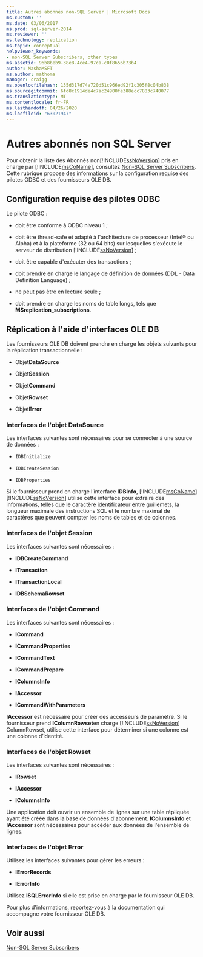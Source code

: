 ```yaml
---
title: Autres abonnés non-SQL Server | Microsoft Docs
ms.custom: ''
ms.date: 03/06/2017
ms.prod: sql-server-2014
ms.reviewer: ''
ms.technology: replication
ms.topic: conceptual
helpviewer_keywords:
- non-SQL Server Subscribers, other types
ms.assetid: 96b8beb9-38e8-4ce4-97ca-c0f8656b73b4
author: MashaMSFT
ms.author: mathoma
manager: craigg
ms.openlocfilehash: 135d317d74a720d51c966ed92f1c305f8c04b838
ms.sourcegitcommit: 6fd8c1914de4c7ac24900fe388ecc7883c740077
ms.translationtype: MT
ms.contentlocale: fr-FR
ms.lasthandoff: 04/26/2020
ms.locfileid: "63021947"
---
```

# <a name="other-non-sql-server-subscribers"></a>Autres abonnés non SQL Server
  Pour obtenir la liste des Abonnés non[!INCLUDE[ssNoVersion](../../../includes/ssnoversion-md.md)] pris en charge par [!INCLUDE[msCoName](../../../includes/msconame-md.md)], consultez [Non-SQL Server Subscribers](non-sql-server-subscribers.md). Cette rubrique propose des informations sur la configuration requise des pilotes ODBC et des fournisseurs OLE DB.  
  
## <a name="odbc-driver-requirements"></a>Configuration requise des pilotes ODBC  
 Le pilote ODBC :  
  
-   doit être conforme à ODBC niveau 1 ;  
  
-   doit être thread-safe et adapté à l'architecture de processeur (Intel® ou Alpha) et à la plateforme (32 ou 64 bits) sur lesquelles s'exécute le serveur de distribution [!INCLUDE[ssNoVersion](../../../includes/ssnoversion-md.md)] ;  
  
-   doit être capable d'exécuter des transactions ;  
  
-   doit prendre en charge le langage de définition de données (DDL - Data Definition Language) ;  
  
-   ne peut pas être en lecture seule ;  
  
-   doit prendre en charge les noms de table longs, tels que **MSreplication_subscriptions**.  
  
## <a name="replicating-using-ole-db-interfaces"></a>Réplication à l'aide d'interfaces OLE DB  
 Les fournisseurs OLE DB doivent prendre en charge les objets suivants pour la réplication transactionnelle :  
  
-   Objet**DataSource**  
  
-   Objet**Session**  
  
-   Objet**Command**  
  
-   Objet**Rowset**  
  
-   Objet**Error**  
  
### <a name="datasource-object-interfaces"></a>Interfaces de l'objet DataSource  
 Les interfaces suivantes sont nécessaires pour se connecter à une source de données :  
  
-   `IDBInitialize`  
  
-   `IDBCreateSession`  
  
-   `IDBProperties`  
  
 Si le fournisseur prend en charge l’interface **IDBInfo**, [!INCLUDE[msCoName](../../../includes/msconame-md.md)] [!INCLUDE[ssNoVersion](../../../includes/ssnoversion-md.md)] utilise cette interface pour extraire des informations, telles que le caractère identificateur entre guillemets, la longueur maximale des instructions SQL et le nombre maximal de caractères que peuvent compter les noms de tables et de colonnes.  
  
### <a name="session-object-interfaces"></a>Interfaces de l'objet Session  
 Les interfaces suivantes sont nécessaires :  
  
-   **IDBCreateCommand**  
  
-   **ITransaction**  
  
-   **ITransactionLocal**  
  
-   **IDBSchemaRowset**  
  
### <a name="command-object-interfaces"></a>Interfaces de l'objet Command  
 Les interfaces suivantes sont nécessaires :  
  
-   **ICommand**  
  
-   **ICommandProperties**  
  
-   **ICommandText**  
  
-   **ICommandPrepare**  
  
-   **IColumnsInfo**  
  
-   **IAccessor**  
  
-   **ICommandWithParameters**  
  
 **IAccessor** est nécessaire pour créer des accesseurs de paramètre. Si le fournisseur prend **IColumnRowset**en charge [!INCLUDE[ssNoVersion](../../../includes/ssnoversion-md.md)] ColumnRowset, utilise cette interface pour déterminer si une colonne est une colonne d’identité.  
  
### <a name="rowset-object-interfaces"></a>Interfaces de l'objet Rowset  
 Les interfaces suivantes sont nécessaires :  
  
-   **IRowset**  
  
-   **IAccessor**  
  
-   **IColumnsInfo**  
  
 Une application doit ouvrir un ensemble de lignes sur une table répliquée ayant été créée dans la base de données d'abonnement. **IColumnsInfo** et **IAccessor** sont nécessaires pour accéder aux données de l'ensemble de lignes.  
  
### <a name="error-object-interfaces"></a>Interfaces de l'objet Error  
 Utilisez les interfaces suivantes pour gérer les erreurs :  
  
-   **IErrorRecords**  
  
-   **IErrorInfo**  
  
 Utilisez **ISQLErrorInfo** si elle est prise en charge par le fournisseur OLE DB.  
  
 Pour plus d'informations, reportez-vous à la documentation qui accompagne votre fournisseur OLE DB.  
  
## <a name="see-also"></a>Voir aussi  
 [Non-SQL Server Subscribers](non-sql-server-subscribers.md)  
  
  

